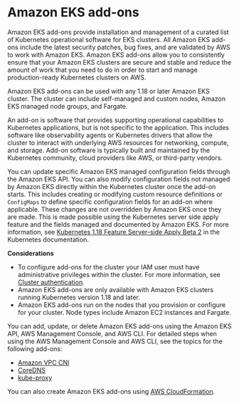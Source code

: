 # Amazon EKS add\-ons<a name="eks-add-ons"></a>

Amazon EKS add\-ons provide installation and management of a curated list of Kubernetes operational software for EKS clusters\. All Amazon EKS add\-ons include the latest security patches, bug fixes, and are validated by AWS to work with Amazon EKS\. Amazon EKS add\-ons allow you to consistently ensure that your Amazon EKS clusters are secure and stable and reduce the amount of work that you need to do in order to start and manage production\-ready Kubernetes clusters on AWS\.

Amazon EKS add\-ons can be used with any 1\.18 or later Amazon EKS cluster\. The cluster can include self\-managed and custom nodes, Amazon EKS managed node groups, and Fargate\.

An add\-on is software that provides supporting operational capabilities to Kubernetes applications, but is not specific to the application\. This includes software like observability agents or Kubernetes drivers that allow the cluster to interact with underlying AWS resources for networking, compute, and storage\. Add\-on software is typically built and maintained by the Kubernetes community, cloud providers like AWS, or third\-party vendors\.

You can update specific Amazon EKS managed configuration fields through the Amazon EKS API\. You can also modify configuration fields not managed by Amazon EKS directly within the Kubernetes cluster once the add\-on starts\. This includes creating or modifying custom resource definitions or `ConfigMaps` to define specific configuration fields for an add\-on where applicable\. These changes are not overridden by Amazon EKS once they are made\. This is made possible using the Kubernetes server side apply feature and the fields managed and documented by Amazon EKS\. For more information, see [Kubernetes 1\.18 Feature Server\-side Apply Beta 2](https://kubernetes.io/blog/2020/04/01/kubernetes-1.18-feature-server-side-apply-beta-2/) in the Kubernetes documentation\.

**Considerations**
+ To configure add\-ons for the cluster your IAM user must have administrative privileges within the cluster\. For more information, see [Cluster authentication](managing-auth.md)\.
+ Amazon EKS add\-ons are only available with Amazon EKS clusters running Kubernetes version 1\.18 and later\.
+ Amazon EKS add\-ons run on the nodes that you provision or configure for your cluster\. Node types include Amazon EC2 instances and Fargate\.

You can add, update, or delete Amazon EKS add\-ons using the Amazon EKS API, AWS Management Console, and AWS CLI\. For detailed steps when using the AWS Management Console and AWS CLI, see the topics for the following add\-ons:
+ [Amazon VPC CNI](managing-vpc-cni.md)
+ [CoreDNS](managing-coredns.md) 
+ [kube\-proxy](managing-kube-proxy.md)

You can also create Amazon EKS add\-ons using [AWS CloudFormation](https://docs.aws.amazon.com/AWSCloudFormation/latest/UserGuide/aws-resource-eks-addon.html)\.